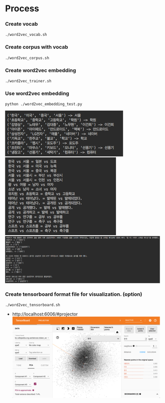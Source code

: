 # Process
### Create vocab
```
./word2vec_vocab.sh
```

### Create corpus with vocab
```
./word2vec_corpus.sh
```

### Create word2vec embedding
```
./word2vec_trainer.sh
```

### Use word2vec embedding
```
python ./word2vec_embedding_test.py
```
![logo](https://github.com/bage79/nlp4kor-pytorch/raw/master/ipynb/img/word2vec_embedding_test_1.png)
![logo](https://github.com/bage79/nlp4kor-pytorch/raw/master/ipynb/img/word2vec_embedding_test_2.png)
![logo](https://github.com/bage79/nlp4kor-pytorch/raw/master/ipynb/img/word2vec_embedding_test_3.png)


### Create tensorboard format file for visualization. (option)
```
./word2vec_tensorboard.sh
```
- http://localhost:6006/#projector
![logo](https://github.com/bage79/nlp4kor-pytorch/raw/master/ipynb/img/word2vec_tensorboard.png)
